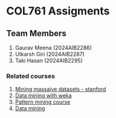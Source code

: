 # COL761 Assigments

## Team Members

1. Gaurav Meena (2024AIB2286)
2. Utkarsh Giri (2024AIB2287)
3. Taki Hasan (2024AIB2295)

### Related courses

1. [Mining massaive datasets - stanford](https://www.youtube.com/playlist?list=PLLssT5z_DsK9JDLcT8T62VtzwyW9LNepV)
2. [Data mining with weka](https://www.youtube.com/playlist?list=PLm4W7_iX_v4NqPUjceOGd-OKNVO4c_cPD)
3. [Pattern mining course](https://www.youtube.com/playlist?list=PLQWbHaW8RsA1wND30_Re9V5-c8pr1H56H)
4. [Data mining](https://www.youtube.com/playlist?list=PLbuogVdPnkCrnLNqZPnTuG_s19TNDoad0)